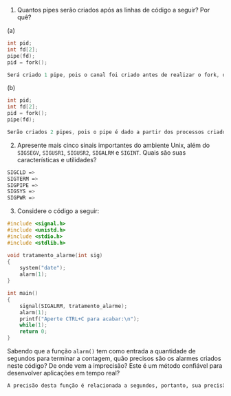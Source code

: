 ﻿1. Quantos pipes serão criados após as linhas de código a seguir? Por quê?

(a)
```C
int pid;
int fd[2];
pipe(fd);
pid = fork();

Será criado 1 pipe, pois o canal foi criado antes de realizar o fork, ou seja, os dois processos tem o mesmo pipe.
```

(b)
```C
int pid;
int fd[2];
pid = fork();
pipe(fd);

Serão criados 2 pipes, pois o pipe é dado a partir dos processos criados, ou seja, um para cada processo.
```

2. Apresente mais cinco sinais importantes do ambiente Unix, além do `SIGSEGV`, `SIGUSR1`, `SIGUSR2`, `SIGALRM` e `SIGINT`. Quais são suas características e utilidades?

```bash
SIGCLD =>
SIGTERM =>
SIGPIPE => 
SIGSYS =>
SIGPWR =>
```

3. Considere o código a seguir:

```C
#include <signal.h>
#include <unistd.h>
#include <stdio.h>
#include <stdlib.h>

void tratamento_alarme(int sig)
{
	system("date");
	alarm(1);
}

int main()
{
	signal(SIGALRM, tratamento_alarme);
	alarm(1);
	printf("Aperte CTRL+C para acabar:\n");
	while(1);
	return 0;
}
```

Sabendo que a função `alarm()` tem como entrada a quantidade de segundos para terminar a contagem, quão precisos são os alarmes criados neste código? De onde vem a imprecisão? Este é um método confiável para desenvolver aplicações em tempo real?

```bash
A precisão desta função é relacionada a segundos, portanto, sua precisão é de até 1 segundo. O metódo tem um imprecisão baseada no delay causado pela chamada do processo. Não é um método confiável em relação ao fato de que o tempo de chamada, ao ser acumulado, pode gerar um delay muito grande no final. De acordo a fonte: http://pubs.opengroup.org/onlinepubs/009695399/functions/alarm.html, os problemas com essa função começam a aparecer por volta de meses.
```